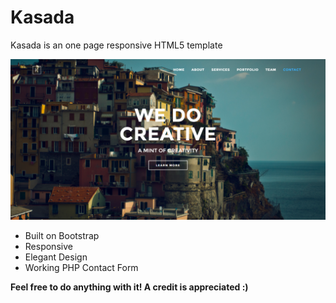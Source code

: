 # Kasada
Kasada is an one page responsive HTML5 template

![Kasada](https://raw.githubusercontent.com/BinarySakir/Kasada/master/snap.png?raw=true)

+ Built on Bootstrap
+ Responsive
+ Elegant Design
+ Working PHP Contact Form

**Feel free to do anything with it! A credit is appreciated :)**
